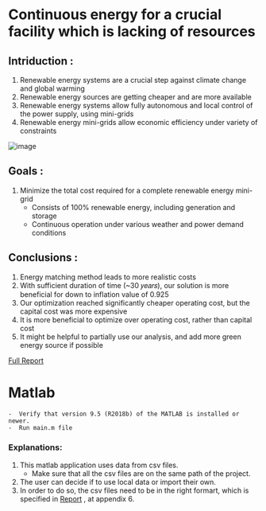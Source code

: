 # Continuous energy for a crucial facility which is lacking of resources


## Intriduction : 
1. Renewable energy systems are a crucial step against climate change and global warming
2. Renewable energy sources are getting cheaper and are more available
3. Renewable energy systems allow fully autonomous and local control of the power supply, using mini-grids
4. Renewable energy mini-grids allow economic efficiency under variety of constraints

![image](https://user-images.githubusercontent.com/104146489/164984809-51764ec2-5b92-42a3-b51c-e0218f035944.png)

## Goals : 

1. Minimize the total cost required for a complete renewable energy mini-grid 
    - Consists of 100% renewable energy, including generation and storage 
    - Continuous operation under various weather and power demand conditions

## Conclusions : 
1. Energy matching method leads to more realistic costs
2. With sufficient duration of time (~30 𝑦𝑒𝑎𝑟𝑠), our solution is more beneficial for down to inflation value of 0.925
3. Our optimization reached significantly cheaper operating cost, but the capital cost was more expensive
4. It is more beneficial to optimize over operating cost, rather than capital cost
5. It might be helpful to partially use our analysis, and add more green energy source if possible

[Full Report](https://github.com/elad2405/Continuous-Energy-for-a-Crucial-Facility-Which-is-lacking-of-Resources/blob/main/Final%20report%20-%20V2.3.5.pdf)


# Matlab 
	-  Verify that version 9.5 (R2018b) of the MATLAB is installed or newer. 
	-  Run main.m file
### Explanations: 
1. This matlab application uses data from csv files. 
	- Make sure that all the csv files are on the same path of the project.
2. The user can decide if to use local data or import their own.
3. In order to do so, the csv files need to be in the right formart, which is specified in [Report](https://github.com/elad2405/Continuous-Energy-for-a-Crucial-Facility-Which-is-lacking-of-Resources/blob/main/Final%20report%20-%20V2.3.5.pdf) , at appendix 6.

